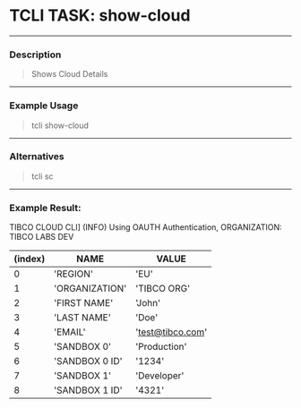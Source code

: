 # TCLI TASK: show-cloud

---
### Description
> Shows Cloud Details

---
### Example Usage
> tcli show-cloud

---
### Alternatives
> tcli sc

---
### Example Result:

 TIBCO CLOUD CLI] (INFO)  Using OAUTH Authentication, ORGANIZATION: TIBCO LABS DEV

| (index) |      NAME      |        VALUE        |
--- | --- | ---
|    0    |    'REGION'    |        'EU'         |
|    1    | 'ORGANIZATION' |     'TIBCO ORG'     |
|    2    |  'FIRST NAME'  |       'John'        |
|    3    |  'LAST NAME'   |        'Doe'        |
|    4    |    'EMAIL'     |   'test@tibco.com'  |
|    5    |  'SANDBOX 0'   |    'Production'     |
|    6    | 'SANDBOX 0 ID' |       '1234'        |
|    7    |  'SANDBOX 1'   |     'Developer'     |
|    8    | 'SANDBOX 1 ID' |       '4321'        |



